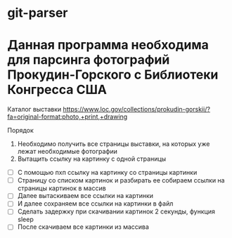 # git-parser
# Данная программа необходима для парсинга фотографий Прокудин-Горского с Библиотеки Конгресса США

Каталог выставки
https://www.loc.gov/collections/prokudin-gorskii/?fa=original-format:photo,+print,+drawing


Порядок
1. Необходимо получить все страницы выставки, на которых уже лежат необходимые фотографии
2. Вытащить ссылку на картинку с одной страницы
- [ ] С помощью пхп ссылку на картинку со страницы картинки
- [ ] Страницу со списком картинок и разбирать ее собираем ссылки на страницы картинок в массив
- [ ] Далее вытаскиваем все ссылки на картинки
- [ ] И далее сохраняем все ссылки на картинки в файл
- [ ] Сделать задержку при скачивании картинок 2 секунды, функция sleep
- [ ] После скачиваем все картинки из массива